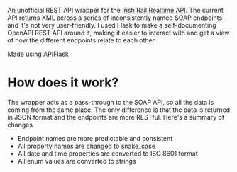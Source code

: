 An unofficial REST API wrapper for the [Irish Rail Realtime API](http://api.irishrail.ie/realtime/). The current API returns XML across a series of inconsistently named SOAP endpoints and it's not very user-friendly. I used Flask to make a self-documenting OpenAPI REST API around it, making it easier to interact with and get a view of how the different endpoints relate to each other

Made using [APIFlask](https://apiflask.com/)

# How does it work?
The wrapper acts as a pass-through to the SOAP API, so all the data is coming from the same place. The only difference is that the data is returned in JSON format and the endpoints are more RESTful.
Here's a summary of changes
- Endpoint names are more predictable and consistent
- All property names are changed to snake_case
- All date and time properties are converted to ISO 8601 format
- All enum values are converted to strings
